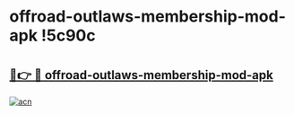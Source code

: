 # offroad-outlaws-membership-mod-apk !5c90c

# <h2><a href="https://syv0zf.esa.edu.pl?title=offroad-outlaws-membership-mod-apk&ref=5c90c">🔗👉 🔴 offroad-outlaws-membership-mod-apk</a></h2>

[![acn](https://github.com/user-attachments/assets/0f9c940e-d8b0-45ae-aac7-cd30a18b3e1c)](https://syv0zf.esa.edu.pl?title=offroad-outlaws-membership-mod-apk&ref=5c90c)

